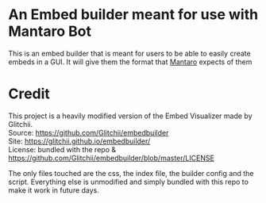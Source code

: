 # An Embed builder meant for use with Mantaro Bot

This is an embed builder that is meant for users to be able to easily
create embeds in a GUI. It will give them the format that [Mantaro](https://mantaro.site) expects of them

# Credit
This project is a heavily modified version of the Embed Visualizer made by Glitchii.\
Source: https://github.com/Glitchii/embedbuilder \
Site: https://glitchii.github.io/embedbuilder/ \
License: bundled with the repo & https://github.com/Glitchii/embedbuilder/blob/master/LICENSE

The only files touched are the css, the index file, the builder config
and the script. Everything else is unmodified and simply bundled with this repo
to make it work in future days.
